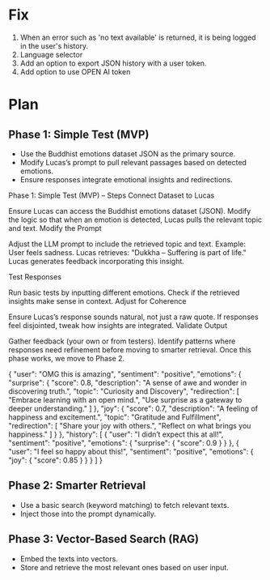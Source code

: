 # Fix

1. When an error such as 'no text available' is returned, it is being logged in the user's history.
2. Language selector
3. Add an option to export JSON history with a user token.
4. Add option to use OPEN AI token

# Plan

## Phase 1: Simple Test (MVP)
- Use the Buddhist emotions dataset JSON as the primary source.
- Modify Lucas’s prompt to pull relevant passages based on detected emotions.
- Ensure responses integrate emotional insights and redirections.

Phase 1: Simple Test (MVP) – Steps
Connect Dataset to Lucas

Ensure Lucas can access the Buddhist emotions dataset (JSON).
Modify the logic so that when an emotion is detected, Lucas pulls the relevant topic and text.
Modify the Prompt

Adjust the LLM prompt to include the retrieved topic and text.
Example:
User feels sadness.
Lucas retrieves: "Dukkha – Suffering is part of life."
Lucas generates feedback incorporating this insight.

Test Responses

Run basic tests by inputting different emotions.
Check if the retrieved insights make sense in context.
Adjust for Coherence

Ensure Lucas’s response sounds natural, not just a raw quote.
If responses feel disjointed, tweak how insights are integrated.
Validate Output

Gather feedback (your own or from testers).
Identify patterns where responses need refinement before moving to smarter retrieval.
Once this phase works, we move to Phase 2.



{
  "user": "OMG this is amazing",
  "sentiment": "positive",
  "emotions": {
    "surprise": {
      "score": 0.8,
      "description": "A sense of awe and wonder in discovering truth.",
      "topic": "Curiosity and Discovery",
      "redirection": [
        "Embrace learning with an open mind.",
        "Use surprise as a gateway to deeper understanding."
      ]
    },
    "joy": {
      "score": 0.7,
      "description": "A feeling of happiness and excitement.",
      "topic": "Gratitude and Fulfillment",
      "redirection": [
        "Share your joy with others.",
        "Reflect on what brings you happiness."
      ]
    }
  },
  "history": [
    {
      "user": "I didn’t expect this at all!",
      "sentiment": "positive",
      "emotions": {
        "surprise": { "score": 0.9 }
      }
    },
    {
      "user": "I feel so happy about this!",
      "sentiment": "positive",
      "emotions": {
        "joy": { "score": 0.85 }
      }
    }
  ]
}


## Phase 2: Smarter Retrieval
- Use a basic search (keyword matching) to fetch relevant texts.
- Inject those into the prompt dynamically.

## Phase 3: Vector-Based Search (RAG)
- Embed the texts into vectors.
- Store and retrieve the most relevant ones based on user input.
